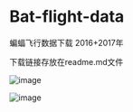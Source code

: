 # Bat-flight-data
蝙蝠飞行数据下载  2016+2017年

下载链接存放在readme.md文件

![image](https://user-images.githubusercontent.com/48635741/137240326-808a0f13-9aa5-4aeb-926e-7defa7a338a7.png)

![image](https://user-images.githubusercontent.com/48635741/137240264-e3a34ae8-1056-42c0-98ec-21e7dd4adaa1.png)
